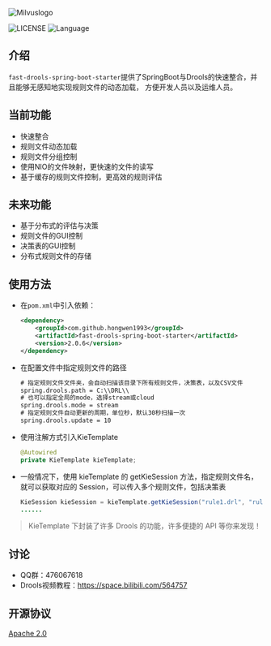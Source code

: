 ![Milvuslogo](https://github.com/hongwen1993/fast-drools-spring-boot-starter/blob/master/logo.png)

![LICENSE](https://img.shields.io/badge/license-Apache--2.0-brightgreen)
![Language](https://img.shields.io/badge/language-JAVA-blue)


## 介绍
`fast-drools-spring-boot-starter`提供了SpringBoot与Drools的快速整合，并且能够无感知地实现规则文件的动态加载，
方便开发人员以及运维人员。



## 当前功能

- 快速整合
- 规则文件动态加载
- 规则文件分组控制
- 使用NIO的文件映射，更快速的文件的读写
- 基于缓存的规则文件控制，更高效的规则评估




## 未来功能
- 基于分布式的评估与决策
- 规则文件的GUI控制
- 决策表的GUI控制
- 分布式规则文件的存储




## 使用方法
- 在`pom.xml`中引入依赖：

  ```xml
  <dependency>
      <groupId>com.github.hongwen1993</groupId>
      <artifactId>fast-drools-spring-boot-starter</artifactId>
      <version>2.0.6</version>
  </dependency>
  ```
- 在配置文件中指定规则文件的路径

  ```xml
  # 指定规则文件文件夹，会自动扫描该目录下所有规则文件，决策表，以及CSV文件
  spring.drools.path = C:\\DRL\\
  # 也可以指定全局的mode，选择stream或cloud
  spring.drools.mode = stream
  # 指定规则文件自动更新的周期，单位秒，默认30秒扫描一次
  spring.drools.update = 10
  ```
- 使用注解方式引入KieTemplate

  ```java
  @Autowired
  private KieTemplate kieTemplate;
  ```
- 一般情况下，使用 kieTemplate 的 getKieSession 方法，指定规则文件名，就可以获取对应的 Session，可以传入多个规则文件，包括决策表

  ```java
  KieSession kieSession = kieTemplate.getKieSession("rule1.drl", "rule2.drl");
  ......
  ```

> KieTemplate 下封装了许多 Drools 的功能，许多便捷的 API 等你来发现！



## 讨论
- QQ群：476067618
- Drools视频教程：https://space.bilibili.com/564757



## 开源协议
[Apache 2.0](/LICENSE)

